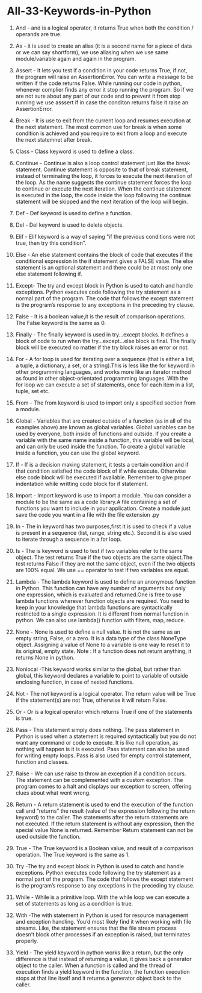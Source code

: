 # All-33-Keywords-in-Python
1. And - and is a logical operator, it returns True when both the condition / operands are true.

2. As - it is used to create an alias (it is a second name for a piece of data or we can say shortform), we use aliasing when we use same module/variable again and again in the program.

3. Assert - It lets you test if a condition in your code returns True, if not, the program will raise an AssertionError. You can write a message to be written if the code returns False. 
While running our code in python, whenever complier finds any error it stop running the program. So if we are not sure about any part of our code and to prevent it from stop running we use asssert if in case the conditon returns false it raise an AssertionError.

4. Break - It is use to exit from the current loop and resumes execution at the next statement.
The most common use for break is when some condition is achieved and you require to exit from a loop and execute the next statemnet after break.

5. Class - Class keyword is used to define a class.

6. Continue - Continue is also a loop control statement just like the break statement. Continue statement is opposite to that of break statement, instead of terminating the loop, it forces to execute the next iteration of the loop.
As the name suggests the continue statement forces the loop to continue or execute the next iteration. When the continue statement is executed in the loop, the code inside the loop following the continue statement will be skipped and the next iteration of the loop will begin.

7. Def - Def keyword is used to define a function.

8. Del - Del keyword is used to delete objects.

9. Elif - Elif keyword is a way of saying "if the previous conditions were not true, then try this condition".

10. Else -  An else statement contains the block of code that executes if the conditional expression in the if statement gives a FALSE value. The else statement is an optional statement and there could be at most only one else statement following if.

11. Except- The try and except block in Python is used to catch and handle exceptions. Python executes code following the try statement as a normal part of the program. The code that follows the except statement is the program’s response to any exceptions in the preceding try clause.

12. False - It is a boolean value,it is the result of comparison operations. The False keyword is the same as 0.

13. Finally - The finally keyword is used in try...except blocks. It defines a block of code to run when the try...except...else block is final. The finally block will be executed no matter if the try block raises an error or not.

14. For - A for loop is used for iterating over a sequence (that is either a list, a tuple, a dictionary, a set, or a string).This is less like the for keyword in other programming languages, and works more like an iterator method as found in other object-orientated programming languages. With the for loop we can execute a set of statements, once for each item in a list, tuple, set etc.

15. From - The from keyword is used to import only a specified section from a module.        

16. Global - Variables that are created outside of a function (as in all of the examples above) are known as global variables. Global variables can be used by everyone, both inside of functions and outside.
If you create a variable with the same name inside a function, this variable will be local, and can only be used inside the function. 
To create a global variable inside a function, you can use the global keyword.

17. If - If is a decision making statement, it tests a certain condition and if that condition satisfied the code block of if while execute. Otherwise else code block will be executed if available.
Remember to give proper indentation while writting code block for if statement.

18. Import - Import keyword is use to import a module. You can consider a module to be the same as a code library.A file containing a set of functions you want to include in your application.
Create a module just save the code you want in a file with the file extension .py


19. In - The in keyword has two purposes,first it is used to check if a value is present in a sequence (list, range, string etc.). Second it is also used to iterate through a sequence in a for loop.


20. Is - The is keyword is used to test if two variables refer to the same object. The test returns True if the two objects are the same object.The test returns False if they are not the same object, even if the two objects are 100% equal. We use == operator to test if two variables are equal.

21. Lambda - The lambda keyword is used to define an anonymous function in Python.
This function can have any number of arguments but only one expression, which is evaluated and returned.One is free to use lambda functions wherever function objects are required.
You need to keep in your knowledge that lambda functions are syntactically restricted to a single expression.
It is different from normal function in python.
We can also use lambda() function with filters, map, reduce.

22. None - None is used to define a null value. It is not the same as an empty string, False, or a zero. It is a data type of the class NoneType object. 
Assigning a value of None to a variable is one way to reset it to its original, empty state.
Note : If a function does not return anything, it returns None in python.

23. Nonlocal -This keyword works similar to the global, but rather than global, this keyword declares a variable to point to variable of outside enclosing function, in case of nested functions.

24. Not - The not keyword is a logical operator. The return value will be True if the statement(s) are not True, otherwise it will return False.

25. Or - Or is a logical operator which returns True if one of the statements is true.

26. Pass - This statement simply does nothing. The pass statement in Python is used when a statement is required syntactically but you do not want any command or code to execute. It is like null operation, as nothing will happen is it is executed. Pass statement can also be used for writing empty loops. Pass is also used for empty control statement, function and classes.

27. Raise - We can use raise to throw an exception if a condition occurs. The statement can be complemented with a custom exception. The program comes to a halt and displays our exception to screen, offering clues about what went wrong.

28. Return - A return statement is used to end the execution of the function call and “returns” the result (value of the expression following the return keyword) to the caller. The statements after the return statements are not executed. If the return statement is without any expression, then the special value None is returned.
Remember Return statement can not be used outside the function.

29. True - The True keyword is a Boolean value, and result of a comparison operation. The True keyword is the same as 1.

30. Try -The try and except block in Python is used to catch and handle exceptions. Python executes code following the try statement as a normal part of the program. The code that follows the except statement is the program’s response to any exceptions in the preceding try clause.

31. While - While is a primitive loop. With the while loop we can execute a set of statements as long as a condition is true.

32. With -The with statement in Python is used for resource management and exception handling. You’d most likely find it when working with file streams. Like, the statement ensures that the file stream process doesn’t block other processes if an exception is raised, but terminates properly.

33. Yield - The yield keyword in python works like a return, but the only difference is that instead of returning a value, it gives back a generator object to the caller.
When a function is called and the thread of execution finds a yield keyword in the function, the function execution stops at that line itself and it returns a generator object back to the caller.


